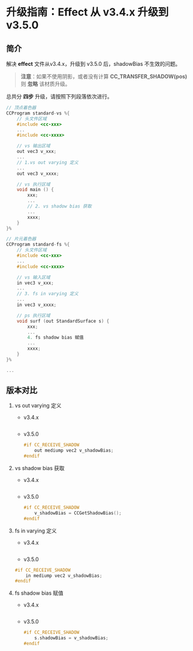 # 升级指南：Effect 从 v3.4.x 升级到 v3.5.0

## 简介

解决 **effect** 文件从v3.4.x，升级到 v3.5.0 后，shadowBias 不生效的问题。

> **注意**：如果不使用阴影，或者没有计算 **CC_TRANSFER_SHADOW(pos)** 则 **忽略** 该材质升级。

总共分 **四步** 升级，请按照下列段落依次进行。

```c
// 顶点着色器
CCProgram standard-vs %{
    // 头文件区域
    #include <cc-xxx>
    ...
    #include <cc-xxxx>

    // vs 输出区域
    out vec3 v_xxx;
    ...
    // 1.vs out varying 定义
    ...
    out vec3 v_xxxx;

    // vs 执行区域
    void main () {
        xxx;
        ...
        // 2. vs shadow bias 获取
        ...
        xxxx;
    }
}%

// 片元着色器
CCProgram standard-fs %{
    // 头文件区域
    #include <cc-xxx>
    ...
    #include <cc-xxxx>

    // vs 输入区域
    in vec3 v_xxx;
    ...
    // 3. fs in varying 定义
    ...
    in vec3 v_xxxx;

    // ps 执行区域
    void surf (out StandardSurface s) {
        xxx;
        ...
        4. fs shadow bias 赋值
        ...
        xxxx;
    }
}%

...

```

## 版本对比

1. vs out varying 定义
    - v3.4.x

        ```c
        ```

    - v3.5.0

        ```c
        #if CC_RECEIVE_SHADOW
            out mediump vec2 v_shadowBias;
        #endif
        ```

2. vs shadow bias 获取

    - v3.4.x

        ```c
        ```

    - v3.5.0

        ```c
        #if CC_RECEIVE_SHADOW
            v_shadowBias = CCGetShadowBias();
        #endif
        ```

3. fs in varying 定义

    - v3.4.x

        ```c
        ```

    - v3.5.0

    ```c
    #if CC_RECEIVE_SHADOW
        in mediump vec2 v_shadowBias;
    #endif
    ```

4. fs shadow bias 赋值
    - v3.4.x

        ```c
        ```

    - v3.5.0

        ```c
        #if CC_RECEIVE_SHADOW
            s.shadowBias = v_shadowBias;
        #endif
        ```
